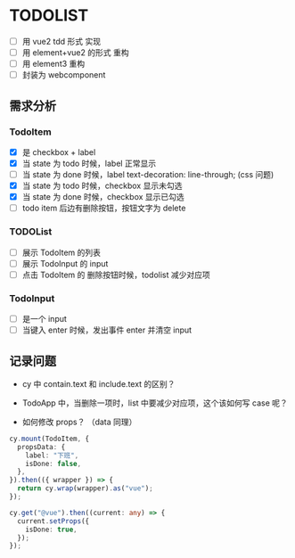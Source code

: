 # TODOLIST

- [ ] 用 vue2 tdd 形式 实现
- [ ] 用 element+vue2 的形式 重构
- [ ] 用 element3 重构
- [ ] 封装为 webcomponent

## 需求分析

### TodoItem

- [x] 是 checkbox + label
- [x] 当 state 为 todo 时候，label 正常显示
- [ ] 当 state 为 done 时候，label text-decoration: line-through; (css 问题)
- [x] 当 state 为 todo 时候，checkbox 显示未勾选
- [x] 当 state 为 done 时候，checkbox 显示已勾选
- [ ] todo item 后边有删除按钮，按钮文字为 delete

### TODOList

- [ ] 展示 TodoItem 的列表
- [ ] 展示 TodoInput 的 input
- [ ] 点击 TodoItem 的 删除按钮时候，todolist 减少对应项

### TodoInput

- [ ] 是一个 input
- [ ] 当键入 enter 时候，发出事件 enter 并清空 input

## 记录问题

- cy 中 contain.text 和 include.text 的区别？

- TodoApp 中，当删除一项时，list 中要减少对应项，这个该如何写 case 呢？

- 如何修改 props？ （data 同理）

```ts
cy.mount(TodoItem, {
  propsData: {
    label: "下班",
    isDone: false,
  },
}).then(({ wrapper }) => {
  return cy.wrap(wrapper).as("vue");
});

cy.get("@vue").then((current: any) => {
  current.setProps({
    isDone: true,
  });
});
```
